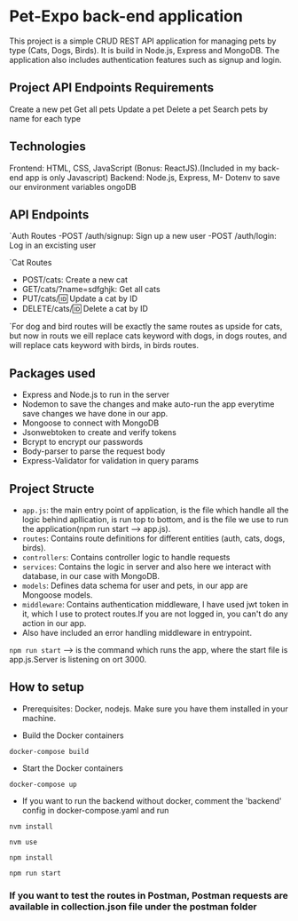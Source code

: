 # Pet-Expo back-end application

This project is a simple CRUD REST API application for managing pets by type (Cats, Dogs, Birds). It is build in Node.js, Express and MongoDB. The application also includes authentication features such as signup and login.

## Project API Endpoints Requirements

Create a new pet
Get all pets
Update a pet
Delete a pet
Search pets by name for each type

## Technologies

Frontend: HTML, CSS, JavaScript (Bonus: ReactJS).(Included in my back-end app is only Javascript)
Backend: Node.js, Express, M- Dotenv to save our environment variables
ongoDB

## API Endpoints 

`Auth Routes
 -POST /auth/signup: Sign up a new user
 -POST /auth/login: Log in an excisting user

`Cat Routes
 - POST/cats: Create a new cat
 - GET/cats/?name=sdfghjk: Get all cats 
 - PUT/cats/:id: Update a cat by ID
 - DELETE/cats/:id: Delete a cat by ID

 `For dog and bird routes will be exactly the same routes as upside for cats, but now in routs we eill replace cats keyword with dogs, in dogs routes, and will replace cats keyword with birds, in birds routes. 

## Packages used 

- Express and Node.js to run in the server
- Nodemon to save the changes and make auto-run the app everytime save changes we have done in our app.
- Mongoose to connect with MongoDB
- Jsonwebtoken to create and verify tokens
- Bcrypt to encrypt our passwords
- Body-parser to parse the request body
- Express-Validator for validation in query params

## Project Structe 

- `app.js`: the main entry point of application, is the file which handle all the logic behind apllication, is run top to bottom, and is the file we use to run the application(npm run start --> app.js).
- `routes`: Contains route definitions for different entities (auth, cats, dogs, birds).
- `controllers`: Contains controller logic to handle requests
- `services`: Contains the logic in server and also here we interact with database, in our case with MongoDB.
- `models`: Defines data schema for user and pets, in our app are Mongoose models.
- `middleware`: Contains authentication middleware, I have used jwt token in it, which I use to protect routes.If you are not logged in, you can't do any action in our app.
- Also have included an error handling middleware in entrypoint.

` npm run start ` --> is the command which runs the app, where the start file is app.js.Server is listening on ort 3000.  

## How to setup

- Prerequisites: Docker, nodejs. Make sure you have them installed in your machine.

- Build the Docker containers 
```
docker-compose build
```
- Start the Docker containers 
``` 
docker-compose up
```

- If you want to run the backend without docker, comment the 'backend' config in docker-compose.yaml and run

```
nvm install
```
```
nvm use
```
```
npm install
```
```
npm run start
```

### If you want to test the routes in Postman, Postman requests are available in collection.json file under the postman folder ###


